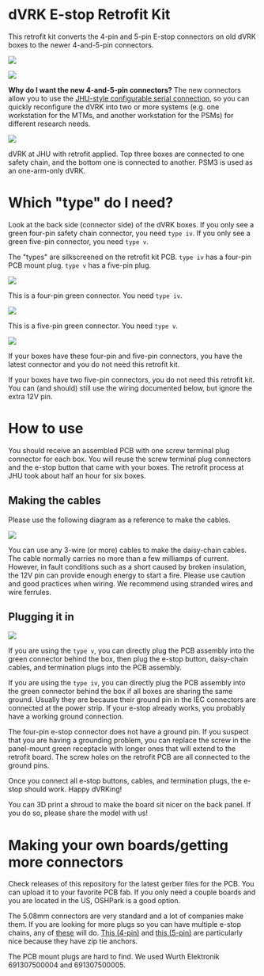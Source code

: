 # dVRK E-stop Retrofit Kit

This retrofit kit converts the 4-pin and 5-pin E-stop connectors on old dVRK boxes to the newer 4-and-5-pin connectors.

![](docs/20180611_0010.jpg)

![](docs/20180611_0012.jpg)

**Why do I want the new 4-and-5-pin connectors?** The new connectors allow you to use the [JHU-style configurable serial connection](#making-the-cables), so you can quickly reconfigure the dVRK into two or more systems (e.g. one workstation for the MTMs, and another workstation for the PSMs) for different research needs. 

![](docs/20180611_0001.jpg)

dVRK at JHU with retrofit applied. Top three boxes are connected to one safety chain, and the bottom one is connected to another. PSM3 is used as an one-arm-only dVRK.

# Which "type" do I need?

Look at the back side (connector side) of the dVRK boxes. If you only see a green four-pin safety chain connector, you need `type iv`. If you only see a green five-pin connector, you need `type v`.

The "types" are silkscreened on the retrofit kit PCB. `type iv` has a four-pin PCB mount plug. `type v` has a five-pin plug.

![](docs/20180611_0007.jpg)

This is a four-pin green connector. You need `type iv`.

![](docs/20180611_0002.jpg)

This is a five-pin green connector. You need `type v`.

![](docs/20180611_0009.jpg)

If your boxes have these four-pin and five-pin connectors, you have the latest connector and you do not need this retrofit kit.

If your boxes have two five-pin connectors, you do not need this retrofit kit. You can (and should) still use the wiring documented below, but ignore the extra 12V pin.

# How to use

You should receive an assembled PCB with one screw terminal plug connector for each box. You will reuse the screw terminal plug connectors and the e-stop button that came with your boxes. The retrofit process at JHU took about half an hour for six boxes. 

## Making the cables

Please use the following diagram as a reference to make the cables.

![](docs/dvrk-estop.png)

You can use any 3-wire (or more) cables to make the daisy-chain cables. The cable normally carries no more than a few milliamps of current. However, in fault conditions such as a short caused by broken insulation, the 12V pin can provide enough energy to start a fire. Please use caution and good practices when wiring. We recommend using stranded wires and wire ferrules.

## Plugging it in

![](docs/20180611_0003.jpg)

If you are using the `type v`, you can directly plug the PCB assembly into the green connector behind the box, then plug the e-stop button, daisy-chain cables, and termination plugs into the PCB assembly. 

If you are using the `type iv`, you can directly plug the PCB assembly into the green connector behind the box if all boxes are sharing the same ground. Usually they are because their ground pin in the IEC connectors are connected at the power strip. If your e-stop already works, you probably have a working ground connection. 

The four-pin e-stop connector does not have a ground pin. If you suspect that you are having a grounding problem, you can replace the screw in the panel-mount green receptacle with longer ones that will extend to the retrofit board. The screw holes on the retrofit PCB are all connected to the ground pins. 

Once you connect all e-stop buttons, cables, and termination plugs, the e-stop should work. Happy dVRKing!

You can 3D print a shroud to make the board sit nicer on the back panel. If you do so, please share the model with us!

# Making your own boards/getting more connectors

Check releases of this repository for the latest gerber files for the PCB. You can upload it to your favorite PCB fab. If you only need a couple boards and you are located in the US, OSHPark is a good option.

The 5.08mm connectors are very standard and a lot of companies make them. If you are looking for more plugs so you can have multiple e-stop chains, any of [these](https://www.digikey.com/products/en/connectors-interconnects/terminal-blocks-headers-plugs-and-sockets/370?FV=1600018%2C1600006%2C1640056%2Cffe00172%2C2dc1f64%2C2dc1f65%2C2dc1f66%2C2dc1f67%2C2dc1f68%2C2dc1f6c%2C2dc1f6d&quantity=0&ColumnSort=0&page=1&pageSize=25) will do. [This
(4-pin)](https://www.digikey.com/product-detail/en/phoenix-contact/1776155/277-6223-ND/348998) and [this (5-pin)](https://www.digikey.com/product-detail/en/phoenix-contact/1776142/277-6473-ND/348997) are particularly nice because they have zip tie anchors.

The PCB mount plugs are hard to find. We used Wurth Elektronik 691307500004 and 691307500005.
